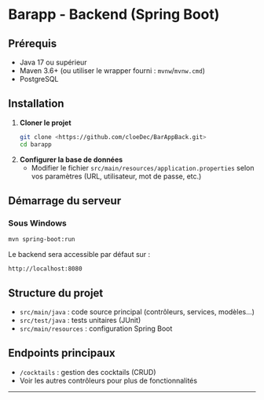 # Barapp - Backend (Spring Boot)

## Prérequis

- Java 17 ou supérieur
- Maven 3.6+ (ou utiliser le wrapper fourni : `mvnw`/`mvnw.cmd`)
- PostgreSQL

## Installation

1. **Cloner le projet**
   ```sh
   git clone <https://github.com/cloeDec/BarAppBack.git>
   cd barapp
   ```
2. **Configurer la base de données**
   - Modifier le fichier `src/main/resources/application.properties` selon vos paramètres (URL, utilisateur, mot de passe, etc.)

## Démarrage du serveur

### Sous Windows

```sh
mvn spring-boot:run
```

Le backend sera accessible par défaut sur :

```
http://localhost:8080
```

## Structure du projet

- `src/main/java` : code source principal (contrôleurs, services, modèles...)
- `src/test/java` : tests unitaires (JUnit)
- `src/main/resources` : configuration Spring Boot

## Endpoints principaux

- `/cocktails` : gestion des cocktails (CRUD)
- Voir les autres contrôleurs pour plus de fonctionnalités

---
